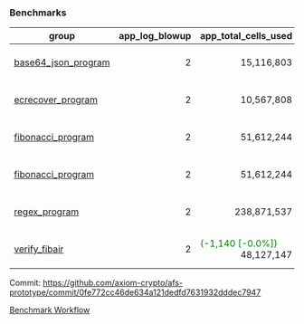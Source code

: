 ### Benchmarks
| group | app_log_blowup | app_total_cells_used | app_total_cycles | app_total_proof_time_ms | leaf_log_blowup | leaf_total_cells_used | leaf_total_cycles | leaf_total_proof_time_ms | max_segment_length | instance | alloc |
|---|---|---|---|---|---|---|---|---|---|---|---|
| [ base64_json_program ](https://github.com/axiom-crypto/afs-prototype/blob/gh-pages/benchmarks-pr/989/individual/base64_json-0fe772cc46de634a121dedfd7631932dddec7947.md) | <div style='text-align: right'> 2 </div>  | <div style='text-align: right'> 15,116,803 </div>  | <div style='text-align: right'> 217,347 </div>  | <span style='color: red'>(+4.0 [+0.2%])</span><div style='text-align: right'> 1,953.0 </div>  | <div style='text-align: right'> 2 </div>  | <span style='color: red'>(+1,720 [+0.0%])</span><div style='text-align: right'> 294,988,239 </div>  | <span style='color: red'>(+67 [+0.0%])</span><div style='text-align: right'> 6,788,741 </div>  | <span style='color: red'>(+152.0 [+0.6%])</span><div style='text-align: right'> 25,931.0 </div>  | 1048476 | 64cpu-linux-arm64 | mimalloc |
| [ ecrecover_program ](https://github.com/axiom-crypto/afs-prototype/blob/gh-pages/benchmarks-pr/989/individual/ecrecover-0fe772cc46de634a121dedfd7631932dddec7947.md) | <div style='text-align: right'> 2 </div>  | <div style='text-align: right'> 10,567,808 </div>  | <div style='text-align: right'> 106,444 </div>  | <span style='color: green'>(-357.0 [-16.5%])</span><div style='text-align: right'> 1,803.0 </div>  | <div style='text-align: right'> - </div>  | <div style='text-align: right'> - </div>  | <div style='text-align: right'> - </div>  | <div style='text-align: right'> - </div>  | 1048476 | 64cpu-linux-arm64 | mimalloc |
| [ fibonacci_program ](https://github.com/axiom-crypto/afs-prototype/blob/gh-pages/benchmarks-pr/989/individual/fibonacci-0fe772cc46de634a121dedfd7631932dddec7947.md) | <div style='text-align: right'> 2 </div>  | <div style='text-align: right'> 51,612,244 </div>  | <div style='text-align: right'> 1,500,137 </div>  | <span style='color: green'>(-24.0 [-0.5%])</span><div style='text-align: right'> 5,094.0 </div>  | <div style='text-align: right'> 2 </div>  | <span style='color: green'>(-9,570 [-0.0%])</span><div style='text-align: right'> 144,222,643 </div>  | <span style='color: green'>(-824 [-0.0%])</span><div style='text-align: right'> 3,519,155 </div>  | <span style='color: green'>(-241.0 [-1.8%])</span><div style='text-align: right'> 13,076.0 </div>  | 1048476 | 64cpu-linux-arm64 | mimalloc |
| [ fibonacci_program ](https://github.com/axiom-crypto/afs-prototype/blob/gh-pages/benchmarks-pr/989/individual/fibonacci-0fe772cc46de634a121dedfd7631932dddec7947.md) | <div style='text-align: right'> 2 </div>  | <div style='text-align: right'> 51,612,244 </div>  | <div style='text-align: right'> 1,500,137 </div>  | <span style='color: green'>(-24.0 [-0.5%])</span><div style='text-align: right'> 5,094.0 </div>  | <div style='text-align: right'> 2 </div>  | <span style='color: green'>(-9,570 [-0.0%])</span><div style='text-align: right'> 144,222,643 </div>  | <span style='color: green'>(-824 [-0.0%])</span><div style='text-align: right'> 3,519,155 </div>  | <span style='color: green'>(-241.0 [-1.8%])</span><div style='text-align: right'> 13,076.0 </div>  | 1048476 | 64cpu-linux-arm64 | mimalloc |
| [ regex_program ](https://github.com/axiom-crypto/afs-prototype/blob/gh-pages/benchmarks-pr/989/individual/regex-0fe772cc46de634a121dedfd7631932dddec7947.md) | <div style='text-align: right'> 2 </div>  | <div style='text-align: right'> 238,871,537 </div>  | <div style='text-align: right'> 4,190,904 </div>  | <span style='color: green'>(-113.0 [-0.7%])</span><div style='text-align: right'> 16,346.0 </div>  | <div style='text-align: right'> 2 </div>  | <span style='color: red'>(+46,500 [+0.0%])</span><div style='text-align: right'> 315,498,277 </div>  | <span style='color: red'>(+4,398 [+0.1%])</span><div style='text-align: right'> 7,326,829 </div>  | <span style='color: red'>(+378.0 [+1.4%])</span><div style='text-align: right'> 26,506.0 </div>  | 1048476 | 64cpu-linux-arm64 | mimalloc |
| [ verify_fibair ](https://github.com/axiom-crypto/afs-prototype/blob/gh-pages/benchmarks-pr/989/individual/verify_fibair-0fe772cc46de634a121dedfd7631932dddec7947.md) | <div style='text-align: right'> 2 </div>  | <span style='color: green'>(-1,140 [-0.0%])</span><div style='text-align: right'> 48,127,147 </div>  | <span style='color: green'>(-65 [-0.0%])</span><div style='text-align: right'> 198,582 </div>  | <span style='color: green'>(-27.0 [-0.9%])</span><div style='text-align: right'> 2,890.0 </div>  | <div style='text-align: right'> - </div>  | <div style='text-align: right'> - </div>  | <div style='text-align: right'> - </div>  | <div style='text-align: right'> - </div>  | 1048476 | 64cpu-linux-arm64 | mimalloc |


Commit: https://github.com/axiom-crypto/afs-prototype/commit/0fe772cc46de634a121dedfd7631932dddec7947

[Benchmark Workflow](https://github.com/axiom-crypto/afs-prototype/actions/runs/12284155522)
